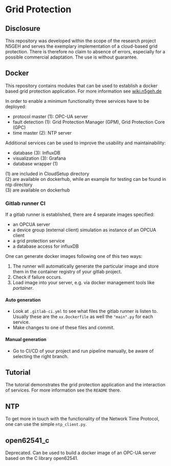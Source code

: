 Grid Protection
=========================
## Disclosure
This repository was developed within the scope of the research project N5GEH and serves the exemplary implementation of a cloud-based grid protection. 
There is therefore no claim to absence of errors, especially for a possible commercial adaptation. The use is without guarantee. 

## Docker
This repository contains modules that can be used to establish a docker based grid protection application. For more information see [wiki.n5geh.de][https://wiki.n5geh.de/display/EN/Grid+Protection]

In order to enable a minimum functionality three services have to be deployed:

* protocol master (1): OPC-UA server
* fault detection (1): Grid Protection Manager (GPM), Grid Protection Core (GPC)
* time master (2): NTP server

Additional services can be used to improve the usability and maintainability:

* database (3): InfluxDB
* visualization (3): Grafana
* database wrapper (1)

(1) are included in CloudSetup directory  
(2) are available on dockerhub, while an example for testing can be found in ntp directory  
(3) are available on dockerhub

### Gitlab runner CI
If a gitlab runner is established, there are 4 separate images specified:
- an OPCUA server
- a device group (external client) simulation as instance of an OPCUA client
- a grid protection service
- a database access for influxDB

One can generate docker images following one of this two ways:

1. The runner will automatically generate the particular image and store them in the container registry of your gitlab project.
2. Check if failure occurs.
3. Load image into your server, e.g. via docker management tools like _portainer_.

#### Auto generation
* Look at `.gitlab-ci.yml` to see what files the gitlab runner is listen to. 
Usually these are the `xx.Dockerfile` as well the `"main".py` for each service.
* Make changes to one of these files and commit.

#### Manual generation
* Go to CI/CD of your project and run pipeline manually, be aware of selecting the right branch.


## Tutorial
The tutorial demonstrates the grid protection application and the interaction of services.
For more information see the `README` there.

## NTP
To get more in touch with the functionality of the Network Time Protocol, one can use the simple `ntp_client.py`.

## open62541_c
Deprecated. Can be used to build a docker image of an OPC-UA server based on the C library open62541.

[https://wiki.n5geh.de/display/EN/Grid+Protection]: https://wiki.n5geh.de/display/EN/Grid+Protection